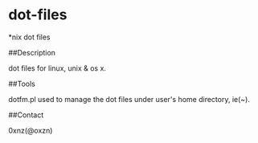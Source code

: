 dot-files
=========

*nix dot files

##Description

dot files for linux, unix & os x.

##Tools

dotfm.pl used to manage the dot files under user's home directory, ie(~).

##Contact

0xnz(@oxzn) <yunxinyi AT gmail DOT com>
